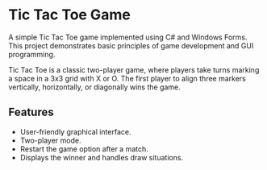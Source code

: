 
# Tic Tac Toe Game  

A simple Tic Tac Toe game implemented using C# and Windows Forms. This project demonstrates basic principles of game development and GUI programming.  



Tic Tac Toe is a classic two-player game, where players take turns marking a space in a 3x3 grid with X or O. The first player to align three markers vertically, horizontally, or diagonally wins the game.  

## Features  

- User-friendly graphical interface.  
- Two-player mode.  
- Restart the game option after a match.  
- Displays the winner and handles draw situations.  


